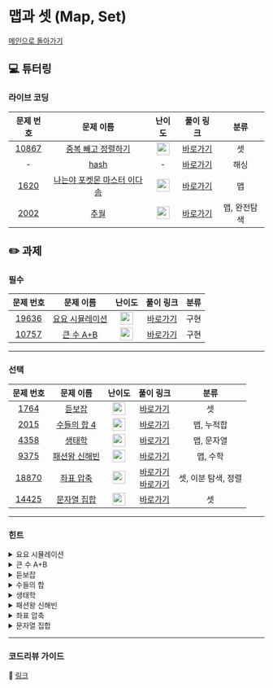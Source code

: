 # 맵과 셋 (Map, Set)

[메인으로 돌아가기](https://github.com/Altu-Bitu/Notice)

## 💻 튜터링

### 라이브 코딩

|문제 번호|문제 이름|난이도|풀이 링크|분류|
| :-----: | :-----: | :-----: | :-----: | :-----: |
|<a href="https://www.acmicpc.net/problem/10867" target="_blank">10867</a>|<a href="https://www.acmicpc.net/problem/10867" target="_blank">중복 빼고 정렬하기</a>|<img height="25px" width="25px" src="https://static.solved.ac/tier_small/6.svg"/>|[바로가기](https://github.com/Altu-Bitu/Notice/blob/main/9%EC%9B%94%207%EC%9D%BC%20-%20%EB%A7%B5%EA%B3%BC%20%EC%85%8B/%EB%9D%BC%EC%9D%B4%EB%B8%8C%20%EC%BD%94%EB%94%A9/10867.cpp)|셋|
|-|[hash](https://github.com/Altu-Bitu/Notice/blob/main/%EA%B0%95%EC%9D%98%20%EC%9E%90%EB%A3%8C/2.%20%EB%A7%B5%EA%B3%BC%20%EC%85%8B.pdf)|-|[바로가기](https://github.com/Altu-Bitu/Notice/blob/main/9%EC%9B%94%207%EC%9D%BC%20-%20%EB%A7%B5%EA%B3%BC%20%EC%85%8B/%EB%9D%BC%EC%9D%B4%EB%B8%8C%20%EC%BD%94%EB%94%A9/hash.cpp)|해싱|
|<a href="https://www.acmicpc.net/problem/1620" target="_blank">1620</a>|<a href="https://www.acmicpc.net/problem/1620" target="_blank">나는야 포켓몬 마스터 이다솜</a>|<img height="25px" width="25px" src="https://static.solved.ac/tier_small/7.svg"/>|[바로가기](https://github.com/Altu-Bitu/Notice/blob/main/9%EC%9B%94%207%EC%9D%BC%20-%20%EB%A7%B5%EA%B3%BC%20%EC%85%8B/%EB%9D%BC%EC%9D%B4%EB%B8%8C%20%EC%BD%94%EB%94%A9/1620.cpp)|맵|
|<a href="https://www.acmicpc.net/problem/2002" target="_blank">2002</a>|<a href="https://www.acmicpc.net/problem/2002" target="_blank">추월</a>|<img height="25px" width="25px" src="https://static.solved.ac/tier_small/10.svg"/>|[바로가기](https://github.com/Altu-Bitu/Notice/blob/main/9%EC%9B%94%207%EC%9D%BC%20-%20%EB%A7%B5%EA%B3%BC%20%EC%85%8B/%EB%9D%BC%EC%9D%B4%EB%B8%8C%20%EC%BD%94%EB%94%A9/2002.cpp)|맵, 완전탐색|


## ✏️ 과제

### 필수

|문제 번호|문제 이름|난이도|풀이 링크|분류|
| :-----: | :-----: | :-----: | :-----: | :-----: |
|<a href="https://www.acmicpc.net/problem/19636" target="_blank">19636</a>|<a href="https://www.acmicpc.net/problem/19636" target="_blank">요요 시뮬레이션 </a>|<img height="25px" width="25px" src="https://static.solved.ac/tier_small/6.svg"/>|[바로가기](https://github.com/Altu-Bitu/Notice/blob/main/9%EC%9B%94%207%EC%9D%BC%20-%20%EB%A7%B5%EA%B3%BC%20%EC%85%8B/%EA%B3%BC%EC%A0%9C/19636.cpp)|구현|
|<a href="https://www.acmicpc.net/problem/10757" target="_blank">10757</a>|<a href="https://www.acmicpc.net/problem/10757" target="_blank">큰 수 A+B</a>|<img height="25px" width="25px" src="https://static.solved.ac/tier_small/1.svg"/>|[바로가기](https://github.com/Altu-Bitu/Notice/blob/main/9%EC%9B%94%207%EC%9D%BC%20-%20%EB%A7%B5%EA%B3%BC%20%EC%85%8B/%EA%B3%BC%EC%A0%9C/10757.cpp)|구현|


---

### 선택

|문제 번호|문제 이름|난이도|풀이 링크|분류|
| :-----: | :-----: | :-----: | :-----: | :-----: |
|<a href="https://www.acmicpc.net/problem/1764" target="_blank">1764</a>|<a href="https://www.acmicpc.net/problem/1764" target="_blank">듣보잡</a>|<img height="25px" width="25px" src="https://static.solved.ac/tier_small/7.svg"/>|[바로가기](https://github.com/Altu-Bitu/Notice/blob/main/9%EC%9B%94%207%EC%9D%BC%20-%20%EB%A7%B5%EA%B3%BC%20%EC%85%8B/%EA%B3%BC%EC%A0%9C/1764.cpp)|셋|
|<a href="https://www.acmicpc.net/problem/2015" target="_blank">2015</a>|<a href="https://www.acmicpc.net/problem/2015" target="_blank">수들의 합 4</a>|<img height="25px" width="25px" src="https://static.solved.ac/tier_small/11.svg"/>|[바로가기](https://github.com/Altu-Bitu/Notice/blob/main/9%EC%9B%94%207%EC%9D%BC%20-%20%EB%A7%B5%EA%B3%BC%20%EC%85%8B/%EA%B3%BC%EC%A0%9C/2015.cpp)|맵, 누적합|
|<a href="https://www.acmicpc.net/problem/4358" target="_blank">4358</a>|<a href="https://www.acmicpc.net/problem/4358" target="_blank">생태학</a>|<img height="25px" width="25px" src="https://static.solved.ac/tier_small/11.svg"/>|[바로가기](https://github.com/Altu-Bitu/Notice/blob/main/9%EC%9B%94%207%EC%9D%BC%20-%20%EB%A7%B5%EA%B3%BC%20%EC%85%8B/%EA%B3%BC%EC%A0%9C/4358.cpp)|맵, 문자열|
|<a href="https://www.acmicpc.net/problem/9375" target="_blank">9375</a>|<a href="https://www.acmicpc.net/problem/9375" target="_blank">패션왕 신해빈</a>|<img height="25px" width="25px" src="https://static.solved.ac/tier_small/8.svg"/>|[바로가기](https://github.com/Altu-Bitu/Notice/blob/main/9%EC%9B%94%207%EC%9D%BC%20-%20%EB%A7%B5%EA%B3%BC%20%EC%85%8B/%EA%B3%BC%EC%A0%9C/9375.cpp)|맵, 수학|
|<a href="https://www.acmicpc.net/problem/18870" target="_blank">18870</a>|<a href="https://www.acmicpc.net/problem/18870" target="_blank">좌표 압축</a>|<img height="25px" width="25px" src="https://static.solved.ac/tier_small/9.svg"/>|[바로가기](https://github.com/Altu-Bitu/Notice/blob/main/9%EC%9B%94%207%EC%9D%BC%20-%20%EB%A7%B5%EA%B3%BC%20%EC%85%8B/%EA%B3%BC%EC%A0%9C/18870_1.cpp)</br>[바로가기](https://github.com/Altu-Bitu/Notice/blob/main/9%EC%9B%94%207%EC%9D%BC%20-%20%EB%A7%B5%EA%B3%BC%20%EC%85%8B/%EA%B3%BC%EC%A0%9C/18870_2.cpp)|셋, 이분 탐색, 정렬|
|<a href="https://www.acmicpc.net/problem/14425" target="_blank">14425</a>|<a href="https://www.acmicpc.net/problem/14425" target="_blank">문자열 집합</a>|<img height="25px" width="25px" src="https://static.solved.ac/tier_small/8.svg"/>|[바로가기](https://github.com/Altu-Bitu/Notice/blob/main/9%EC%9B%94%207%EC%9D%BC%20-%20%EB%A7%B5%EA%B3%BC%20%EC%85%8B/%EA%B3%BC%EC%A0%9C/14425.cpp)|셋|


---

### 힌트

<details>
<summary>요요 시뮬레이션</summary>
<div markdown="1">
&nbsp;&nbsp;&nbsp;&nbsp;문제를 꼼꼼히 읽어보며 필요한 연산이 무엇인지 찾아보아요! c++ 에서 음수의 나눗셈을 어떻게 처리하는지도 알아봐야 할 것 같아요.
</div>
</details>

<details>
<summary>큰 수 A+B</summary>
<div markdown="1">
&nbsp;&nbsp;&nbsp;&nbsp;그냥 더하기엔 숫자가 너무 커요. 손 풀이로 덧셈하는 과정을 생각해보세요! 이 과정을 배열을 사용하여 구현할 수 있지 않을까요?
</div>
</details>

<details>
<summary>듣보잡</summary>
<div markdown="1">
&nbsp;&nbsp;&nbsp;&nbsp;Search에 최적화된 컨테이너
</div>
</details>

<details>
<summary>수들의 합</summary>
<div markdown="1">
&nbsp;&nbsp;&nbsp;&nbsp;부분합을 구하는 공식을 알아보세요. 공식을 어떻게 활용해야 부분합이 k가 되는 경우의 수를 빠르게 찾을 수 있을까요? 등식은 이항이 가능하죠!
</div>
</details>

<details>
<summary>생태학</summary>
<div markdown="1">
&nbsp;&nbsp;&nbsp;&nbsp;getline, EOF, 부동소수점에 대해 알아보세요
</div>
</details>

<details>
<summary>패션왕 신해빈</summary>
<div markdown="1">
&nbsp;&nbsp;&nbsp;&nbsp;어떤 옷을 입을지 알 필요는 없을 것 같아요
</div>
</details>

<details>
<summary>좌표 압축</summary>
<div markdown="1">
&nbsp;&nbsp;&nbsp;&nbsp;시간이 부족하신가요? <a href="https://www.acmicpc.net/problem/15552" target="_blank">15552번</a>이 도움될지도 모르겠어요. 만약 set으로 문제를 풀고 있다면, BST와 같은 방식으로 데이터를 찾는 함수를 구현해보는건 어떨까요? 이건 아직 다루지 않은 부분이므로 튜터에게 요청하면 해당 부분 코드를 드릴게요
</div>
</details>

<details>
<summary>문자열 집합</summary>
<div markdown="1">
&nbsp;&nbsp;&nbsp;&nbsp;set은 검색, 삽입, 삭제가 가능하다 했었죠?
</div>
</details>

---

### 코드리뷰 가이드

🔗 [링크](https://educated-treatment-631.notion.site/0907-07c0b79eebd54e98a87e46c67d7031a8)


